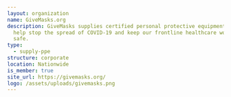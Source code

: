 ```yaml
---
layout: organization
name: GiveMasks.org
description: GiveMasks supplies certified personal protective equipment (PPE) to
  help stop the spread of COVID-19 and keep our frontline healthcare workers
  safe.
type:
  - supply-ppe
structure: corporate
location: Nationwide
is_member: true
site_url: https://givemasks.org/
logo: /assets/uploads/givemasks.png
---
```

